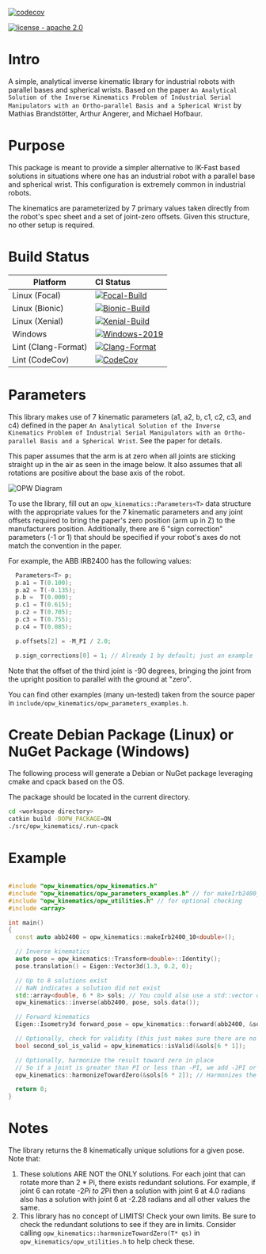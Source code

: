 [![codecov](https://codecov.io/gh/Levi-Armstrong/opw_kinematics/branch/master/graph/badge.svg)](https://codecov.io/gh/Levi-Armstrong/opw_kinematics)

[![license - apache 2.0](https://img.shields.io/:license-Apache%202.0-yellowgreen.svg)](https://opensource.org/licenses/Apache-2.0)

# Intro
A simple, analytical inverse kinematic library for industrial robots with parallel bases and
spherical wrists. Based on the paper `An Analytical Solution of the Inverse Kinematics Problem
of Industrial Serial Manipulators with an Ortho-parallel Basis and a Spherical Wrist` by
Mathias Brandstötter, Arthur Angerer, and Michael Hofbaur.

# Purpose
This package is meant to provide a simpler alternative to IK-Fast based solutions in situations
where one has an industrial robot with a parallel base and spherical wrist. This configuration
is extremely common in industrial robots.

The kinematics are parameterized by 7 primary values taken directly from the robot's spec sheet
and a set of joint-zero offsets. Given this structure, no other setup is required.

# Build Status

Platform             | CI Status
---------------------|:---------
Linux (Focal)        | [![Focal-Build](https://github.com/Jmeyer1292/opw_kinematics/actions/workflows/focal_build.yml/badge.svg)](https://github.com/Jmeyer1292/opw_kinematics/actions/workflows/focal_build.yml)
Linux (Bionic)       | [![Bionic-Build](https://github.com/Jmeyer1292/opw_kinematics/actions/workflows/bionic_build.yml/badge.svg)](https://github.com/Jmeyer1292/opw_kinematics/actions/workflows/bionic_build.yml)
Linux (Xenial)       | [![Xenial-Build](https://github.com/Jmeyer1292/opw_kinematics/actions/workflows/xenial_build.yml/badge.svg)](https://github.com/Jmeyer1292/opw_kinematics/actions/workflows/xenial_build.yml)
Windows              | [![Windows-2019](https://github.com/Jmeyer1292/opw_kinematics/actions/workflows/windows_2019.yml/badge.svg)](https://github.com/Jmeyer1292/opw_kinematics/actions/workflows/windows_2019.yml)
Lint  (Clang-Format) | [![Clang-Format](https://github.com/Jmeyer1292/opw_kinematics/actions/workflows/clang_format.yml/badge.svg)](https://github.com/Jmeyer1292/opw_kinematics/actions/workflows/clang_format.yml)
Lint  (CodeCov)      | [![CodeCov](https://github.com/Jmeyer1292/opw_kinematics/actions/workflows/codecov.yml/badge.svg)](https://github.com/Jmeyer1292/opw_kinematics/actions/workflows/codecov.yml)

# Parameters

This library makes use of 7 kinematic parameters (a1, a2, b, c1, c2, c3, and c4) defined in the paper `An Analytical Solution of the Inverse Kinematics Problem
of Industrial Serial Manipulators with an Ortho-parallel Basis and a Spherical Wrist`. See the paper for details.

This paper assumes that the arm is at zero when all joints are sticking straight up in the air as seen in the image below. It also assumes that all rotations are positive about the base axis of the robot.

![OPW Diagram](opw.png)

To use the library, fill out an `opw_kinematics::Parameters<T>` data structure with the appropriate values for the 7 kinematic parameters and any joint offsets required to bring the paper's zero position (arm up in Z) to the manufacturers position. Additionally, there are 6 "sign correction" parameters (-1 or 1) that should be specified if your robot's axes do not match the convention in the paper.

For example, the ABB IRB2400 has the following values:
```c++
  Parameters<T> p;
  p.a1 = T(0.100);
  p.a2 = T(-0.135);
  p.b =  T(0.000);
  p.c1 = T(0.615);
  p.c2 = T(0.705);
  p.c3 = T(0.755);
  p.c4 = T(0.085);

  p.offsets[2] = -M_PI / 2.0;

  p.sign_corrections[0] = 1; // Already 1 by default; just an example
``` 

Note that the offset of the third joint is -90 degrees, bringing the joint from the upright position to parallel with the ground at "zero".

You can find other examples (many un-tested) taken from the source paper in `include/opw_kinematics/opw_parameters_examples.h`.

# Create Debian Package (Linux) or NuGet Package (Windows)

The following process will generate a Debian or NuGet package leveraging cmake and cpack based on the OS.

The package should be located in the current directory.

``` bash
cd <workspace directory>
catkin build -DOPW_PACKAGE=ON
./src/opw_kinematics/.run-cpack
```

# Example

```c++

#include "opw_kinematics/opw_kinematics.h"
#include "opw_kinematics/opw_parameters_examples.h" // for makeIrb2400_10<double>()
#include "opw_kinematics/opw_utilities.h" // for optional checking
#include <array>

int main()
{
  const auto abb2400 = opw_kinematics::makeIrb2400_10<double>();

  // Inverse kinematics
  auto pose = opw_kinematics::Transform<double>::Identity();
  pose.translation() = Eigen::Vector3d(1.3, 0.2, 0);

  // Up to 8 solutions exist
  // NaN indicates a solution did not exist
  std::array<double, 6 * 8> sols; // You could also use a std::vector or c-array of the appropriate size (6*8)
  opw_kinematics::inverse(abb2400, pose, sols.data());

  // Forward kinematics
  Eigen::Isometry3d forward_pose = opw_kinematics::forward(abb2400, &sols[6 * 0]);

  // Optionally, check for validity (this just makes sure there are no Nans in a solution)
  bool second_sol_is_valid = opw_kinematics::isValid(&sols[6 * 1]);

  // Optionally, harmonize the result toward zero in place
  // So if a joint is greater than PI or less than -PI, we add -2PI or +2PI respectively to move the joint solution closer to zero.
  opw_kinematics::harmonizeTowardZero(&sols[6 * 2]); // Harmonizes the third solution.

  return 0;
}

```

# Notes

The library returns the 8 kinematically unique solutions for a given pose. Note that:
 1. These solutions ARE NOT the ONLY solutions. For each joint that can rotate more than 2 * Pi, there exists redundant solutions. For example, if joint 6 can rotate -2*Pi to 2*Pi then a solution with joint 6 at 4.0 radians also has a solution with joint 6 at -2.28 radians and all other values the same.
 2. This library has no concept of LIMITS! Check your own limits. Be sure to check the redundant solutions to see if they are in limits. Consider calling `opw_kinematics::harmonizeTowardZero(T* qs)` in `opw_kinematics/opw_utilities.h` to help check these.
